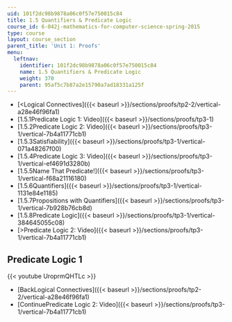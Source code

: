 ```yaml
---
uid: 101f2dc98b9878a06c0f57e750015c84
title: 1.5 Quantifiers & Predicate Logic
course_id: 6-042j-mathematics-for-computer-science-spring-2015
type: course
layout: course_section
parent_title: 'Unit 1: Proofs'
menu:
  leftnav:
    identifier: 101f2dc98b9878a06c0f57e750015c84
    name: 1.5 Quantifiers & Predicate Logic
    weight: 370
    parent: 95af5c7b87a2e15790a7ad18331a125f
---
```


*   [<Logical Connectives]({{< baseurl >}}/sections/proofs/tp2-2/vertical-a28e46f96fa1)
*   [1.5.1Predicate Logic 1: Video]({{< baseurl >}}/sections/proofs/tp3-1)
*   [1.5.2Predicate Logic 2: Video]({{< baseurl >}}/sections/proofs/tp3-1/vertical-7b4a11771cb1)
*   [1.5.3Satisfiability]({{< baseurl >}}/sections/proofs/tp3-1/vertical-071a48267f00)
*   [1.5.4Predicate Logic 3: Video]({{< baseurl >}}/sections/proofs/tp3-1/vertical-ef4691d3280b)
*   [1.5.5Name That Predicate!]({{< baseurl >}}/sections/proofs/tp3-1/vertical-f68a21116180)
*   [1.5.6Quantifiers]({{< baseurl >}}/sections/proofs/tp3-1/vertical-1131e84e1185)
*   [1.5.7Propositions with Quantifiers]({{< baseurl >}}/sections/proofs/tp3-1/vertical-7b928b76cb8d)
*   [1.5.8Predicate Logic]({{< baseurl >}}/sections/proofs/tp3-1/vertical-384645055c08)
*   [\>Predicate Logic 2: Video]({{< baseurl >}}/sections/proofs/tp3-1/vertical-7b4a11771cb1)

Predicate Logic 1
-----------------

{{< youtube UroprmQHTLc >}}

*   [BackLogical Connectives]({{< baseurl >}}/sections/proofs/tp2-2/vertical-a28e46f96fa1)
*   [ContinuePredicate Logic 2: Video]({{< baseurl >}}/sections/proofs/tp3-1/vertical-7b4a11771cb1)
